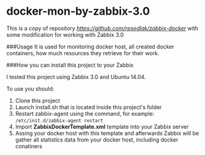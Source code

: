 # docker-mon-by-zabbix-3.0
This is a copy of repository *https://github.com/rpsedlak/zabbix-docker* with some modification for working with Zabbix 3.0

###Usage
It is used for monitoring docker host, all created docker containers, how much resources they retrieve for their work. 

###How you can install this project to your Zabbix

I tested this project using Zabbix 3.0 and Ubuntu 14.04.

To use you should:

1. Clone this project
1. Launch install.sh that is located inside this project's folder
1. Restart zabbix-agent using the command, for example: 
```/etc/init.d/zabbix-agent restart```
1. Import **ZabbixDockerTemplate.xml** template into your Zabbix server
1. Assing your docker host with this template and afterwards Zabbix will be gather all statistics data from your docker host, including docker conatiners

